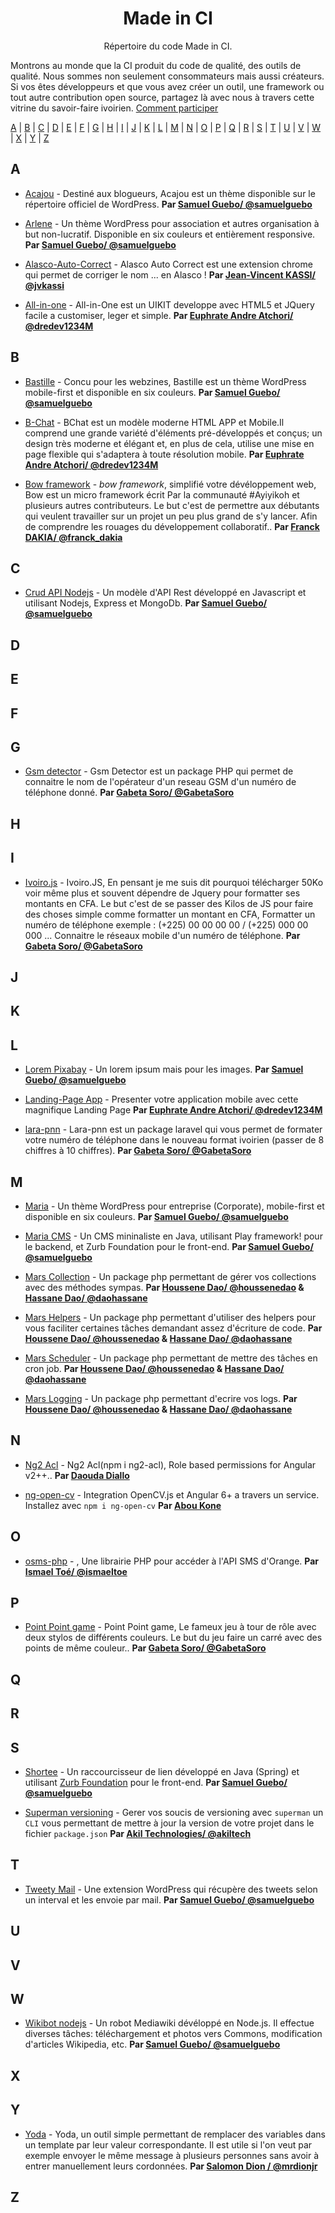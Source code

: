 <h1 align="center">
Made in CI
</h1>
<p align="center">
Répertoire du code Made in CI.
</p>

Montrons au monde que la CI produit du code de qualité, des outils de qualité. Nous sommes non seulement consommateurs mais aussi créateurs. Si vos êtes développeurs et que vous avez créer un outil, une framework ou tout autre contribution open source, partagez là avec nous à travers cette vitrine du savoir-faire ivoirien. [Comment participer](contributing.md)

[A](#A) | [B](#B) | [C](#C) | [D](#D) | [E](#E) | [F](#F) | [G](#G) | [H](#H) | [I](#I) | [J](#J) | [K](#K) | [L](#L) | [M](#M) | [N](#N) | [O](#O) | [P](#P) | [Q](#Q) | [R](#R) | [S](#S) | [T](#T) | [U](#U) | [V](#V) | [W](#W) | [X](#X) | [Y](#Y) | [Z](#Z)

## <a name="A"> </a>A
* [Acajou](http://github.com/samuelguebo/acajou) - Destiné aux blogueurs, Acajou est un thème disponible sur le répertoire officiel de WordPress. **Par [Samuel Guebo/ @samuelguebo](https://twitter.com/samuelguebo)**

* [Arlene](http://github.com/samuelguebo/arlene) - Un thème WordPress pour association et autres organisation à but non-lucratif. Disponible en six couleurs et entièrement responsive. **Par [Samuel Guebo/ @samuelguebo](https://twitter.com/samuelguebo)**

* [Alasco-Auto-Correct](https://github.com/gagieci/Alasco-Auto-Correct) - Alasco Auto Correct est une extension chrome qui permet de corriger le nom ... en Alasco ! **Par [Jean-Vincent KASSI/ @jvkassi](https://twitter.com/jvkassi)**

* [All-in-one](https://github.com/Dredev1234M/all-in-one) - All-in-One est un UIKIT developpe avec HTML5 et JQuery facile a customiser, leger et simple. **Par [Euphrate Andre Atchori/ @dredev1234M](https://github.com/Dredev1234M)**

## <a name="B"> </a>B
* [Bastille](http://github.com/samuelguebo/maria) - Concu pour les webzines, Bastille est un thème WordPress mobile-first et disponible en six couleurs. **Par [Samuel Guebo/ @samuelguebo](https://twitter.com/samuelguebo)**

* [B-Chat](https://github.com/Dredev1234M/Bchat) - BChat est un modèle moderne HTML APP et Mobile.Il comprend une grande variété d'éléments pré-développés et conçus; un design très moderne et élégant et, en plus de cela, utilise une mise en page flexible qui s'adaptera à toute résolution mobile. **Par [Euphrate Andre Atchori/ @dredev1234M](https://github.com/Dredev1234M)**

* [Bow framework](http://github.com/bowphp) - *bow framework*, simplifié votre dévéloppement web, Bow est un micro framework écrit Par la communauté #Ayiyikoh et plusieurs autres contributeurs. Le but c'est de permettre aux débutants qui veulent travailler sur un projet un peu plus grand de s'y lancer. Afin de comprendre les rouages du développement collaboratif.. **Par [Franck DAKIA/ @franck_dakia](https://twitter.com/franck_dakia)**

## <a name="C"> </a>C
* [Crud API Nodejs](https://github.com/samuelguebo/crud-api-nodejs) - Un modèle d'API Rest développé en Javascript et utilisant Nodejs, Express et MongoDb. **Par [Samuel Guebo/ @samuelguebo](https://twitter.com/samuelguebo)**


## <a name="D"> </a>D


## <a name="E"> </a>E


## <a name="F"> </a>F


## <a name="G"> </a>G
* [Gsm detector](https://github.com/gabeta/gsm-detector) - Gsm Detector est un package PHP qui permet de connaitre le nom de l'opérateur d'un reseau GSM d'un numéro de téléphone donné. **Par [Gabeta Soro/ @GabetaSoro](https://github.com/gabeta)**

## <a name="H"> </a>H


## <a name="I"> </a>I

* [Ivoiro.js](https://github.com/EnighmaLab/Ivoiro.js) - Ivoiro.JS, En pensant je me suis dit pourquoi télécharger 50Ko voir même plus et souvent dépendre de Jquery pour formatter ses montants en CFA. Le but c'est de se passer des Kilos de JS pour faire des choses simple comme formatter un montant en CFA, Formatter un numéro de téléphone exemple : (+225) 00 00 00 00 / (+225) 000 00 000 ... Connaitre le réseaux mobile d'un numéro de téléphone. **Par [Gabeta Soro/ @GabetaSoro](https://github.com/gabeta)**

## <a name="J"> </a>J


## <a name="K"> </a>K


## <a name="L"> </a>L
* [Lorem Pixabay](https://github.com/samuelguebo/lorem-pixabay) - Un lorem ipsum mais pour les images. **Par [Samuel Guebo/ @samuelguebo](https://twitter.com/samuelguebo)**

* [Landing-Page App](https://github.com/Dredev1234M/landing_page_app) - Presenter votre application mobile avec cette magnifique Landing Page **Par [Euphrate Andre Atchori/ @dredev1234M](https://github.com/Dredev1234M)**

* [lara-pnn](https://github.com/gabeta/lara-pnn) - Lara-pnn est un package laravel qui vous permet de formater votre numéro de téléphone dans le nouveau format ivoirien (passer de 8 chiffres à 10 chiffres). **Par [Gabeta Soro/ @GabetaSoro](https://github.com/gabeta)**

## <a name="M"> </a>M

* [Maria](http://github.com/samuelguebo/maria) - Un thème WordPress pour entreprise (Corporate), mobile-first et disponible en six couleurs. **Par [Samuel Guebo/ @samuelguebo](https://twitter.com/samuelguebo)**

* [Maria CMS](http://github.com/samuelguebo/maria-cms) - Un CMS mininaliste en Java, utilisant Play framework! pour le backend, et Zurb Foundation pour le front-end. **Par [Samuel Guebo/ @samuelguebo](https://twitter.com/samuelguebo)**

* [Mars Collection](https://github.com/marsphp/collection) - Un package php permettant de gérer vos collections avec des méthodes sympas. **Par [Houssene Dao/ @houssenedao](https://github.com/houssenedao) & [Hassane Dao/ @daohassane](https://github.com/daohassane)**

* [Mars Helpers](https://github.com/marsphp/helpers) - Un package php permettant d'utiliser des helpers pour vous faciliter certaines tâches demandant assez d'écriture de code. **Par [Houssene Dao/ @houssenedao](https://github.com/houssenedao) & [Hassane Dao/ @daohassane](https://github.com/daohassane)**

* [Mars Scheduler](https://github.com/marsphp/scheduler) - Un package php permettant de mettre des tâches en cron job. **Par [Houssene Dao/ @houssenedao](https://github.com/houssenedao) & [Hassane Dao/ @daohassane](https://github.com/daohassane)**

* [Mars Logging](https://github.com/marsphp/logging) - Un package php permettant d'ecrire vos logs. **Par [Houssene Dao/ @houssenedao](https://github.com/houssenedao) & [Hassane Dao/ @daohassane](https://github.com/daohassane)**

## <a name="N"> </a>N

* [Ng2 Acl](https://github.com/daoudaDiallo/ng2-acl) - Ng2 Acl(npm i ng2-acl), Role based permissions for Angular v2++.. **Par [Daouda Diallo](https://github.com/daoudaDiallo)**

* [ng-open-cv](https://github.com/devakone/ng-open-cv) - Integration OpenCV.js et Angular 6+ a travers un service. Installez avec `npm i ng-open-cv` **Par [Abou Kone](https://github.com/devakone)**

## <a name="O"> </a>O

* [osms-php](https://github.com/ismaeltoe/osms-php) - <Osms>, Une librairie PHP pour accéder à l'API SMS d'Orange. **Par [Ismael Toé/ @ismaeltoe](https://twitter.com/ismaeltoe)**

## <a name="P"> </a>P

* [Point Point game](https://github.com/EnighmaLab/pointpointgame) - Point Point game, Le fameux jeu à tour de rôle avec deux stylos de différents couleurs. Le but du jeu faire un carré avec des points de même couleur.. **Par [Gabeta Soro/ @GabetaSoro](https://github.com/gabeta)**

## <a name="Q"> </a>Q


## <a name="R"> </a>R


## <a name="S"> </a>S
* [Shortee](https://github.com/samuelguebo/shortee-spring) - Un raccourcisseur de lien développé en Java (Spring) et utilisant [Zurb Foundation](https://github.com/zurb/foundation-sites) pour le front-end. **Par [Samuel Guebo/ @samuelguebo](https://twitter.com/samuelguebo)**

* [Superman versioning](https://github.com/akiltech/superman) - Gerer vos soucis de versioning avec `superman` un `CLI` vous permettant de mettre à jour la version de votre projet dans le fichier `package.json` **Par [Akil Technologies/ @akiltech](https://github.com/akiltech/superman)**

## <a name="T"> </a>T
* [Tweety Mail](https://github.com/samuelguebo/tweety-mail) - Une extension WordPress qui récupère des tweets selon un interval et les envoie par mail. **Par [Samuel Guebo/ @samuelguebo](https://twitter.com/samuelguebo)**

## <a name="U"> </a>U


## <a name="V"> </a>V


## <a name="W"> </a>W
* [Wikibot nodejs](https://github.com/samuelguebo/wikibot-nodejs) - Un robot Mediawiki dévéloppé en Node.js. Il effectue diverses tâches: téléchargement et photos vers Commons, modification d'articles Wikipedia, etc. **Par [Samuel Guebo/ @samuelguebo](https://twitter.com/samuelguebo)**


## <a name="X"> </a>X


## <a name="Y"> </a>Y
* [Yoda](https://dgsdion.me/yoda) - Yoda, un outil simple permettant de remplacer des variables dans un template par leur valeur correspondante. Il est utile si l'on veut par exemple envoyer le même message à plusieurs personnes sans avoir à entrer manuellement leurs cordonnées. **Par [Salomon Dion / @mrdionjr](https://dgsdion.me)**

## <a name="Z"> </a>Z



